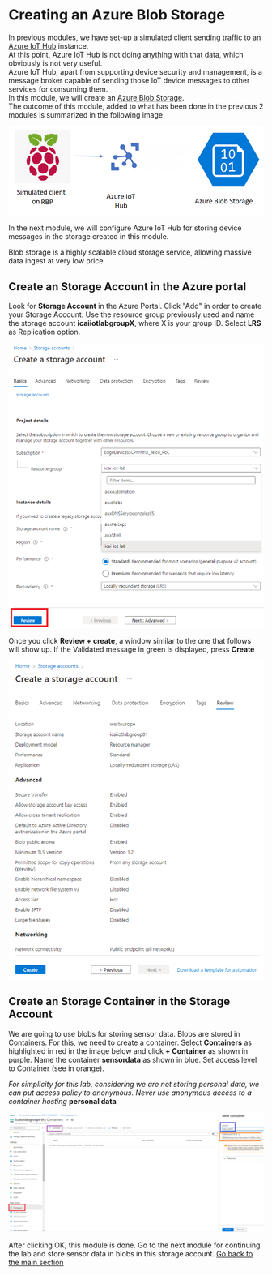# Creating an Azure Blob Storage
In previous modules, we have set-up a simulated client sending traffic to an [Azure IoT Hub](https://docs.microsoft.com/en-us/azure/iot-hub/)  instance. <br/>
At this point, Azure IoT Hub is not doing anything with that data, which obviously is not very useful. <br/>
Azure IoT Hub, apart from supporting device security and management, is a message broker capable of sending those IoT device messages to other services for consuming them. <br/>
In this module, we will create an [Azure Blob Storage](https://docs.microsoft.com/en-us/azure/storage/blobs/storage-blobs-overview). <br/>
The outcome of this module, added to what has been done in the previous 2 modules is summarized in the following image

![Snapshot](../images/Lab-3.png?style=centerme)

In the next module, we will configure Azure IoT Hub for storing device messages in the storage created in this module.

Blob storage is a highly scalable cloud storage service, allowing massive data ingest at very low price 

## Create an Storage Account in the Azure portal

Look for **Storage Account** in the Azure Portal. Click "Add" in order to create your Storage Account. Use the resource group previously used and name the storage account **icaiiotlabgroupX**, where X is your group ID. Select **LRS** as Replication option. 

![Snapshot](../images/storage-3.PNG)

Once you click **Review + create**, a window similar to the one that follows will show up.
If the Validated message in green is displayed, press **Create**

![Snapshot](../images/storage-4.PNG "Azure Storage")

## Create an Storage Container in the Storage Account

We are going to use blobs for storing sensor data. Blobs are stored in Containers. For this, we need to create a container. 
Select **Containers** as highlighted in red in the image below and click **+ Container** as shown in purple. Name the container **sensordata** as shown in blue. Set access level to Container (see in orange).

*For simplicity for this lab, considering we are not storing personal data, we can put access policy to anonymous.* *Never use anonymous access to a container hosting* **personal data** 

![Snapshot](../images/storage-5.PNG "Azure Storage")

After clicking OK, this module is done. Go to the next module for continuing the lab and store sensor data in blobs in this storage account.
[Go back to the main section](../README.md )
